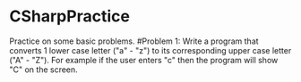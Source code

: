 # CSharpPractice
Practice on some basic problems.
#Problem 1: Write a program that converts 1 lower case letter ("a" - "z") to its corresponding upper case letter ("A" - "Z"). For example if the user enters "c" then the program will show "C" on the screen.
